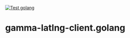 [![Test golang](https://github.com/Takahiro55555/gamma-latlng-client.golang/actions/workflows/test.yml/badge.svg)](https://github.com/Takahiro55555/gamma-latlng-client.golang/actions/workflows/test.yml)

# gamma-latlng-client.golang
